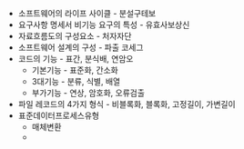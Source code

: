 - 소프트웨어의 라이프 사이클 - 분설구테보
- 요구사항 명세서 비기능 요구의 특성 - 유효사보상신
- 자료흐름도의 구성요소 - 처자자단
- 소프트웨어 설계의 구성 - 파출 코세그
- 코드의 기능 - 표간, 분식배, 연암오
	- 기본기능 - 표준화, 간소화
	- 3대기능 - 분류, 식별, 배열
	- 부가기능 - 연상, 암호화, 오류검출
- 파일 레코드의 4가지 형식 - 비블록화, 블록화, 고정길이, 가변길이
- 표준데이터프로세스유형
	- 매체변환
	- 